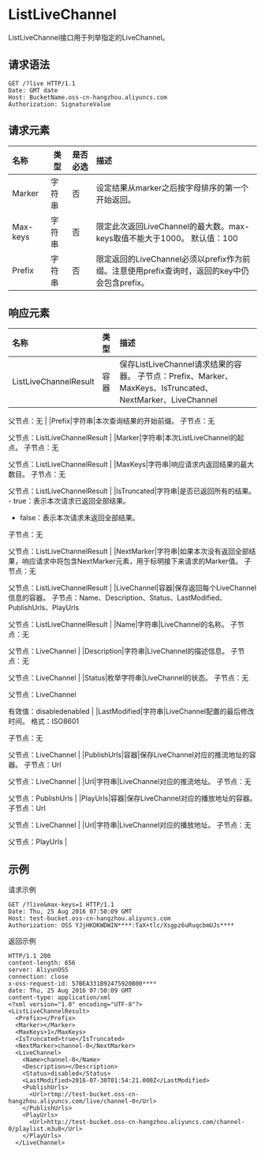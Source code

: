 # ListLiveChannel

ListLiveChannel接口用于列举指定的LiveChannel。

## 请求语法

```
GET /?live HTTP/1.1
Date: GMT date
Host: BucketName.oss-cn-hangzhou.aliyuncs.com
Authorization: SignatureValue
```

## 请求元素

|名称|类型|是否必选|描述|
|:-|--|----|:-|
|Marker|字符串|否|设定结果从marker之后按字母排序的第一个开始返回。|
|Max-keys|字符串|否|限定此次返回LiveChannel的最大数。max-keys取值不能大于1000。 默认值：100 |
|Prefix|字符串|否|限定返回的LiveChannel必须以prefix作为前缀。注意使用prefix查询时，返回的key中仍会包含prefix。|

## 响应元素

|名称|类型|描述|
|:-|:-|:-|
|ListLiveChannelResult|容器|保存ListLiveChannel请求结果的容器。 子节点：Prefix、Marker、MaxKeys、IsTruncated、NextMarker、LiveChannel

父节点：无 |
|Prefix|字符串|本次查询结果的开始前缀。 子节点：无

父节点：ListLiveChannelResult |
|Marker|字符串|本次ListLiveChannel的起点。 子节点：无

父节点：ListLiveChannelResult |
|MaxKeys|字符串|响应请求内返回结果的最大数目。 子节点：无

父节点：ListLiveChannelResult |
|IsTruncated|字符串|是否已返回所有的结果。 -   true：表示本次请求已返回全部结果。
-   false：表示本次请求未返回全部结果。

子节点：无

父节点：ListLiveChannelResult |
|NextMarker|字符串|如果本次没有返回全部结果，响应请求中将包含NextMarker元素，用于标明接下来请求的Marker值。 子节点：无

父节点：ListLiveChannelResult |
|LiveChannel|容器|保存返回每个LiveChannel信息的容器。 子节点：Name、Description、Status、LastModified、PublishUrls、PlayUrls

父节点：ListLiveChannelResult |
|Name|字符串|LiveChannel的名称。 子节点：无

父节点：LiveChannel |
|Description|字符串|LiveChannel的描述信息。 子节点：无

父节点：LiveChannel |
|Status|枚举字符串|LiveChannel的状态。 子节点：无

父节点：LiveChannel

有效值：disabledenabled |
|LastModified|字符串|LiveChannel配置的最后修改时间。 格式：ISO8601

子节点：无

父节点：LiveChannel |
|PublishUrls|容器|保存LiveChannel对应的推流地址的容器。 子节点：Url

父节点：LiveChannel |
|Url|字符串|LiveChannel对应的推流地址。 子节点：无

父节点：PublishUrls |
|PlayUrls|容器|保存LiveChannel对应的播放地址的容器。 子节点：Url

父节点：LiveChannel |
|Url|字符串|LiveChannel对应的播放地址。 子节点：无

父节点：PlayUrls |

## 示例

请求示例

```
GET /?live&max-keys=1 HTTP/1.1
Date: Thu, 25 Aug 2016 07:50:09 GMT
Host: test-bucket.oss-cn-hangzhou.aliyuncs.com
Authorization: OSS YJjHKOKWDWIN****:TaX+tlc/Xsgpz6uRuqcbmUJs****
```

返回示例

```
HTTP/1.1 200
content-length: 656
server: AliyunOSS
connection: close
x-oss-request-id: 57BEA331B92475920B00****
date: Thu, 25 Aug 2016 07:50:09 GMT
content-type: application/xml
<?xml version="1.0" encoding="UTF-8"?>
<ListLiveChannelResult>
  <Prefix></Prefix>
  <Marker></Marker>
  <MaxKeys>1</MaxKeys>
  <IsTruncated>true</IsTruncated>
  <NextMarker>channel-0</NextMarker>
  <LiveChannel>
    <Name>channel-0</Name>
    <Description></Description>
    <Status>disabled</Status>
    <LastModified>2016-07-30T01:54:21.000Z</LastModified>
    <PublishUrls>
      <Url>rtmp://test-bucket.oss-cn-hangzhou.aliyuncs.com/live/channel-0</Url>
    </PublishUrls>
    <PlayUrls>
      <Url>http://test-bucket.oss-cn-hangzhou.aliyuncs.com/channel-0/playlist.m3u8</Url>
    </PlayUrls>
  </LiveChannel>
```

